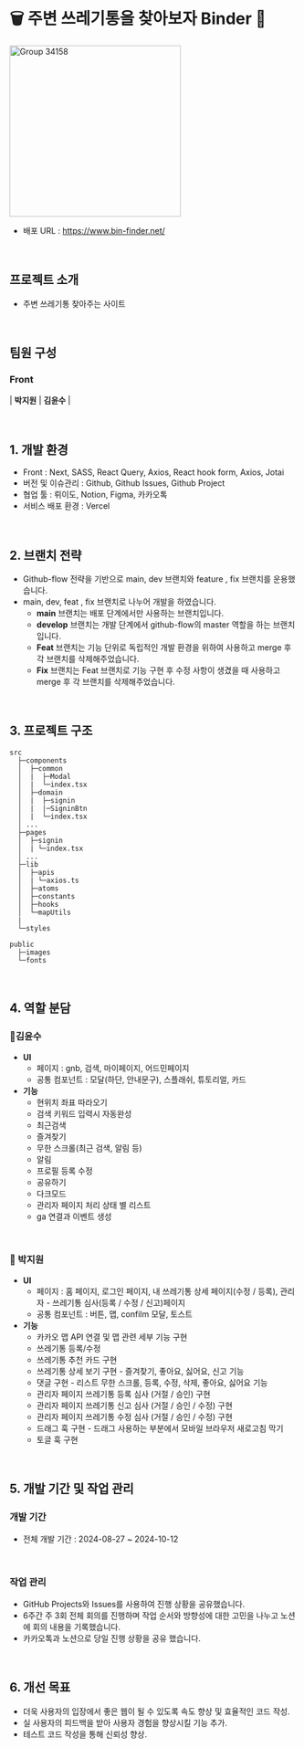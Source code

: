 # 🗑️ 주변 쓰레기통을 찾아보자 Binder 🚮

<img src="https://github.com/user-attachments/assets/cbadfc22-afb1-4189-b841-030721807813" alt="Group 34158" width="300"/>


- 배포 URL : https://www.bin-finder.net/

<br>

## 프로젝트 소개

- 주변 쓰레기통 찾아주는 사이트

<br>

## 팀원 구성

### Front

| **박지원** | **김윤수** | <br/>

<br>

## 1. 개발 환경

- Front : Next, SASS, React Query, Axios, React hook form, Axios, Jotai
- 버전 및 이슈관리 : Github, Github Issues, Github Project
- 협업 툴 : 뤼이도, Notion, Figma, 카카오톡
- 서비스 배포 환경 : Vercel
<br>

## 2. 브랜치 전략

- Github-flow 전략을 기반으로 main, dev 브랜치와 feature , fix 브랜치를 운용했습니다.
- main, dev, feat , fix 브랜치로 나누어 개발을 하였습니다.
    - **main** 브랜치는 배포 단계에서만 사용하는 브랜치입니다.
    - **develop** 브랜치는 개발 단계에서 github-flow의 master 역할을 하는 브랜치입니다.
    - **Feat** 브랜치는 기능 단위로 독립적인 개발 환경을 위하여 사용하고 merge 후 각 브랜치를 삭제해주었습니다.
    - **Fix** 브랜치는 Feat 브랜치로 기능 구현 후 수정 사항이 생겼을 때 사용하고 merge 후 각 브랜치를 삭제해주었습니다.

<br>

## 3. 프로젝트 구조

```
src
  ├─components
  │  ├─common
  │  |  ├─Modal
  │  |  └─index.tsx
  │  ├─domain
  │  |  ├─signin
  │  |  |─SigninBtn
  │  |  └─index.tsx
  │	...
  ├─pages
  │  ├─signin
  │  | └─index.tsx
  │	...
  ├─lib
  │  ├─apis
  │  | └─axios.ts
  │  ├─atoms
  │  ├─constants
  │  ├─hooks
  │  └─mapUtils
  |
  └─styles
	
public
  ├─images
  └─fonts
```

<br>

## 4. 역할 분담

### 👻김윤수

- **UI**
    - 페이지 : gnb, 검색, 마이페이지, 어드민페이지
    - 공통 컴포넌트 : 모달(하단, 안내문구), 스플래쉬, 튜토리얼, 카드
- **기능**
    - 현위치 좌표 따라오기
    - 검색 키워드 입력시 자동완성
    - 최근검색
    - 즐겨찾기
    - 무한 스크롤(최근 검색, 알림 등)
    - 알림
    - 프로필 등록 수정
    - 공유하기
    - 다크모드
    - 관리자 페이지 처리 상태 별 리스트
    - ga 연결과 이벤트 생성
    

<br/>

### 👀 박지원

- **UI**
    - 페이지 : 홈 페이지, 로그인 페이지, 내 쓰레기통 상세 페이지(수정 / 등록), 관리자 - 쓰레기통 심사(등록 / 수정 / 신고)페이지
    - 공통 컴포넌트 : 버튼, 맵, confilm 모달, 토스트
- **기능**
    - 카카오 맵 API 연결 및 맵 관련 세부 기능 구현
    - 쓰레기통 등록/수정
    - 쓰레기통 추천 카드 구현
    - 쓰레기통 상세 보기 구현 - 즐겨찾기, 좋아요, 싫어요, 신고 기능
    - 댓글 구현 - 리스트 무한 스크롤, 등록, 수정, 삭제, 좋아요, 싫어요 기능
    - 관리자 페이지 쓰레기통 등록 심사 (거절 / 승인)  구현
    - 관리자 페이지 쓰레기통 신고 심사 (거절 / 승인 / 수정) 구현
    - 관리자 페이지 쓰레기통 수정 심사 (거절 / 승인 / 수정)  구현
    - 드래그 훅 구현 - 드래그 사용하는 부분에서 모바일 브라우저 새로고침 막기
    - 토글 훅 구현
    

<br>

## 5. 개발 기간 및 작업 관리

### 개발 기간

- 전체 개발 기간 : 2024-08-27 ~ 2024-10-12

<br>

### 작업 관리

- GitHub Projects와 Issues를 사용하여 진행 상황을 공유했습니다.
- 6주간 주 3회 전체 회의를 진행하며 작업 순서와 방향성에 대한 고민을 나누고 노션에 회의 내용을 기록했습니다.
- 카카오톡과 노션으로 당일 진행 상황을 공유 했습니다.

<br>

## 6. 개선 목표

- 더욱 사용자의 입장에서 좋은 웹이 될 수 있도록 속도 향상 및 효율적인 코드 작성.
- 실 사용자의 피드백을 받아 사용자 경험을 향상시킬 기능 추가.
- 테스트 코드 작성을 통해 신뢰성 향상.
